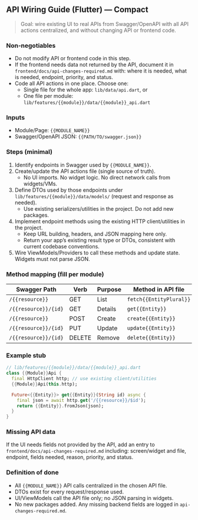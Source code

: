 ## API Wiring Guide (Flutter) — Compact

> Goal: wire existing UI to real APIs from Swagger/OpenAPI with all API actions centralized, and without changing API or frontend code.

### Non‑negotiables
- Do not modify API or frontend code in this step.
- If the frontend needs data not returned by the API, document it in `frontend/docs/api-changes-required.md` with: where it is needed, what is needed, endpoint, priority, and status.
- Code all API actions in one place. Choose one:
  - Single file for the whole app: `lib/data/api.dart`, or
  - One file per module: `lib/features/{{module}}/data/{{module}}_api.dart`

### Inputs
- Module/Page: `{{MODULE_NAME}}`
- Swagger/OpenAPI JSON: `{{PATH/TO/swagger.json}}`

### Steps (minimal)
1) Identify endpoints in Swagger used by `{{MODULE_NAME}}`.
2) Create/update the API actions file (single source of truth).
   - No UI imports. No widget logic. No direct network calls from widgets/VMs.
3) Define DTOs used by those endpoints under `lib/features/{{module}}/data/models/` (request and response as needed).
   - Use existing serializers/utilities in the project. Do not add new packages.
4) Implement endpoint methods using the existing HTTP client/utilities in the project.
   - Keep URL building, headers, and JSON mapping here only.
   - Return your app’s existing result type or DTOs, consistent with current codebase conventions.
5) Wire ViewModels/Providers to call these methods and update state. Widgets must not parse JSON.

### Method mapping (fill per module)
| Swagger Path | Verb | Purpose | Method in API file | Request DTO | Response DTO |
| --- | --- | --- | --- | --- | --- |
| `/{{resource}}` | GET | List | `fetch{{EntityPlural}}` | — | `Paged<{{Entity}}>` |
| `/{{resource}}/{id}` | GET | Details | `get{{Entity}}` | — | `{{Entity}}` |
| `/{{resource}}` | POST | Create | `create{{Entity}}` | `Create{{Entity}}Req` | `{{Entity}}` |
| `/{{resource}}/{id}` | PUT | Update | `update{{Entity}}` | `Update{{Entity}}Req` | `{{Entity}}` |
| `/{{resource}}/{id}` | DELETE | Remove | `delete{{Entity}}` | — | `void` |

### Example stub
```dart
// lib/features/{{module}}/data/{{module}}_api.dart
class {{Module}}Api {
  final HttpClient http; // use existing client/utilities
  {{Module}}Api(this.http);

  Future<{{Entity}}> get{{Entity}}(String id) async {
    final json = await http.get('/{{resource}}/$id');
    return {{Entity}}.fromJson(json);
  }
}
```

### Missing API data
If the UI needs fields not provided by the API, add an entry to `frontend/docs/api-changes-required.md` including: screen/widget and file, endpoint, fields needed, reason, priority, and status.

### Definition of done
- All `{{MODULE_NAME}}` API calls centralized in the chosen API file.
- DTOs exist for every request/response used.
- UI/ViewModels call the API file only; no JSON parsing in widgets.
- No new packages added. Any missing backend fields are logged in `api-changes-required.md`.
